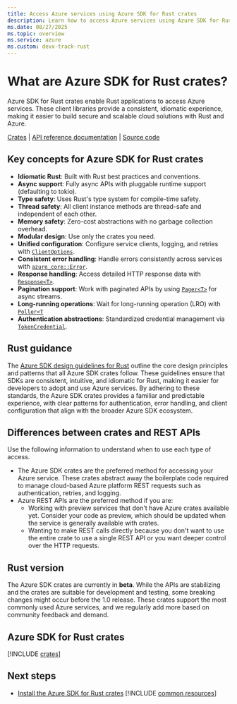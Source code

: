 ```yaml
---
title: Access Azure services using Azure SDK for Rust crates
description: Learn how to access Azure services using Azure SDK for Rust crates. Build secure, scalable Rust apps with Azure—get started today.
ms.date: 08/27/2025
ms.topic: overview
ms.service: azure
ms.custom: devx-track-rust
---
```


# What are Azure SDK for Rust crates?

Azure SDK for Rust crates enable Rust applications to access Azure services. These client libraries provide a consistent, idiomatic experience, making it easier to build secure and scalable cloud solutions with Rust and Azure.

[Crates] | [API reference documentation] | [Source code] 

## Key concepts for Azure SDK for Rust crates

- **Idiomatic Rust**: Built with Rust best practices and conventions.
- **Async support**: Fully async APIs with pluggable runtime support (defaulting to tokio).
- **Type safety**: Uses Rust's type system for compile-time safety.
- **Thread safety**: All client instance methods are thread-safe and independent of each other.
- **Memory safety**: Zero-cost abstractions with no garbage collection overhead.
- **Modular design**: Use only the crates you need.
- **Unified configuration**: Configure service clients, logging, and retries with [`ClientOptions`][Ref doc - core - ClientOptions].
- **Consistent error handling**: Handle errors consistently across services with [`azure_core::Error`][Ref doc - core - Error].
- **Response handling**: Access detailed HTTP response data with [`Response<T>`][Ref doc - core - Response].
- **Pagination support**: Work with paginated APIs by using [`Pager<T>`][Ref doc - core - Pager] for async streams.
- **Long-running operations**: Wait for long-running operation (LRO) with [`Poller<T`][Ref doc - core - Poller]
- **Authentication abstractions**: Standardized credential management via [`TokenCredential`][Ref doc - core - TokenCredential].

## Rust guidance

The [Azure SDK design guidelines for Rust](https://azure.github.io/azure-sdk/rust_introduction.html) outline the core design principles and patterns that all Azure SDK crates follow. These guidelines ensure that SDKs are consistent, intuitive, and idiomatic for Rust, making it easier for developers to adopt and use Azure services. By adhering to these standards, the Azure SDK crates provides a familiar and predictable experience, with clear patterns for authentication, error handling, and client configuration that align with the broader Azure SDK ecosystem.

## Differences between crates and REST APIs

Use the following information to understand when to use each type of access.

* The Azure SDK crates are the preferred method for accessing your Azure service. These crates abstract away the boilerplate code required to manage cloud-based Azure platform REST requests such as authentication, retries, and logging.
* Azure REST APIs are the preferred method if you are:
  * Working with preview services that don't have Azure crates available yet. Consider your code as preview, which should be updated when the service is generally available with crates.
  * Wanting to make REST calls directly because you don't want to use the entire crate to use a single REST API or you want deeper control over the HTTP requests.

## Rust version

The Azure SDK crates are currently in **beta**. While the APIs are stabilizing and the crates are suitable for development and testing, some breaking changes might occur before the 1.0 release. These crates support the most commonly used Azure services, and we regularly add more based on community feedback and demand.

## Azure SDK for Rust crates

[!INCLUDE [crates](../includes/crates.md)]

## Next steps

- [Install the Azure SDK for Rust crates](./installation.md)
[!INCLUDE [common resources](../includes/resources.md)]


[API reference documentation]: https://docs.rs/releases/search?query=azure_
[Crates]: https://crates.io/users/azure-sdk?sort=recent-downloads
[Source code]: https://github.com/Azure/azure-sdk-for-rust/tree/main/sdk/


[Ref doc - core - ClientOptions]:https://docs.rs/azure_core/latest/azure_core/http/struct.ClientOptions.html
[Ref doc - core - Error]: https://docs.rs/azure_core/latest/azure_core/struct.Error.html
[Ref doc - core - Response]: https://docs.rs/azure_core/latest/azure_core/http/struct.Response.html
[Ref doc - core - Pager]: https://docs.rs/azure_core/latest/azure_core/http/type.Pager.html
[Ref doc - core - TokenCredential]: https://docs.rs/azure_core/latest/azure_core/credentials/trait.TokenCredential.html
[Ref doc - core - Poller]: https://docs.rs/azure_core/latest/azure_core/http/poller/struct.Poller.html
